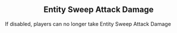 <h2 style="text-align:center;"> Entity Sweep Attack Damage </h2>

If disabled, players can no longer take Entity Sweep Attack Damage
